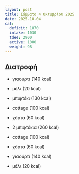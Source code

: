 ```yaml
---
layout: post
title: Σάββατο 4 Οκτωβρίου 2025
date: 2025-10-04
cal:
  deficit: 1870
  intake: 1030
  tdee: 2900
  active: 1000
  weight: 98
---
```


## Διατροφή


- γιαούρτι (140 kcal)
- μέλι (20 kcal)


- μπιφτέκι (130 kcal)
- cottage (100 kcal)
- χόρτα (60 kcal)


- 2 μπιφτέκια (260 kcal)
- cottage (100 kcal)
- χόρτα (60 kcal)


- γιαούρτι (140 kcal)
- μέλι (20 kcal)
